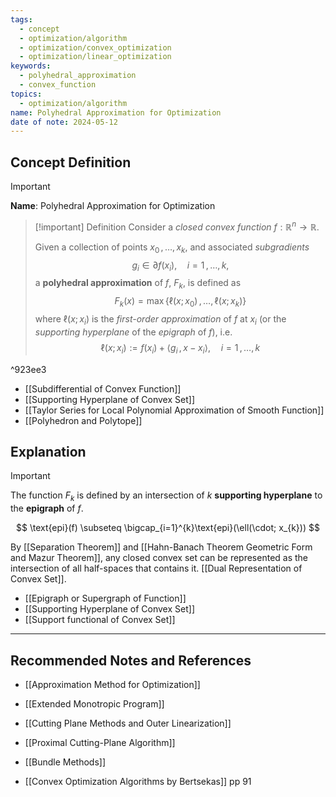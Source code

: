 ```yaml
---
tags:
  - concept
  - optimization/algorithm
  - optimization/convex_optimization
  - optimization/linear_optimization
keywords:
  - polyhedral_approximation
  - convex_function
topics:
  - optimization/algorithm
name: Polyhedral Approximation for Optimization
date of note: 2024-05-12
---
```


## Concept Definition

>[!important]
>**Name**: Polyhedral Approximation for Optimization

>[!important] Definition
>Consider a *closed convex function* $f: \mathbb{R}^{n} \to \mathbb{R}$.
>
>Given a collection of points $x_{0} \,{,}\ldots{,}\,x_{k}$,  and associated *subgradients* $$g_{i} \in \partial f(x_{i}), \quad i=1 \,{,}\ldots{,}\,k,$$  a **polyhedral approximation** of $f$, $F_{k}$, is defined as
>$$
>F_{k}(x) = \max\left\{ \ell(x; x_{0}) \,{,}\ldots{,}\,\ell(x; x_{k})  \right\} 
>$$
>where $\ell(x;x_{i})$ is the *first-order approximation* of $f$ at $x_{i}$ (or the *supporting hyperplane* of the *epigraph* of $f$), i.e. $$\ell(x; x_{i}) := f(x_{i}) + \left\langle  g_{i}\,,\, x - x_{i}    \right\rangle, \quad i=1 \,{,}\ldots{,}\,k$$

^923ee3

- [[Subdifferential of Convex Function]]
- [[Supporting Hyperplane of Convex Set]]
- [[Taylor Series for Local Polynomial Approximation of Smooth Function]]
- [[Polyhedron and Polytope]]

## Explanation

>[!important]
>The function $F_{k}$ is defined by an intersection of $k$ **supporting hyperplane** to the **epigraph** of $f$.
>
>$$
>\text{epi}(f) \subseteq \bigcap_{i=1}^{k}\text{epi}(\ell(\cdot; x_{k}))
>$$
>
>By [[Separation Theorem]] and [[Hahn-Banach Theorem Geometric Form and Mazur Theorem]], any closed convex set can be represented as the intersection of all half-spaces that contains it. [[Dual Representation of Convex Set]]. 

- [[Epigraph or Supergraph of Function]]
- [[Supporting Hyperplane of Convex Set]]
- [[Support functional of Convex Set]]



-----------
##  Recommended Notes and References

- [[Approximation Method for Optimization]]

- [[Extended Monotropic Program]]
- [[Cutting Plane Methods and Outer Linearization]]
- [[Proximal Cutting-Plane Algorithm]]
- [[Bundle Methods]]

- [[Convex Optimization Algorithms by Bertsekas]] pp 91